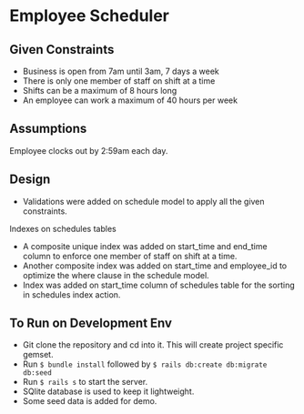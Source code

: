 # Employee Scheduler

## Given Constraints
* Business is open from 7am until 3am, 7 days a week
* There is only one member of staff on shift at a time
* Shifts can be a maximum of 8 hours long
* An employee can work a maximum of 40 hours per week

## Assumptions
Employee clocks out by 2:59am each day.

## Design
* Validations were added on schedule model to apply all the given constraints.

Indexes on schedules tables
* A composite unique index was added on start_time and end_time column to enforce one member of staff on shift at a time.
* Another composite index was added on start_time and employee_id to optimize the where clause in the schedule model.
* Index was added on start_time column of schedules table for the sorting in schedules index action.

## To Run on Development Env
* Git clone the repository and cd into it. This will create project specific gemset.
* Run `$ bundle install` followed by `$ rails db:create db:migrate db:seed`
* Run `$ rails s` to start the server. 
* SQlite database is used to keep it lightweight.
* Some seed data is added for demo.

